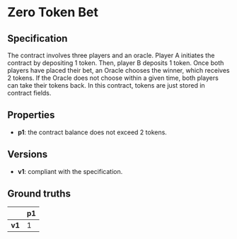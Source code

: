 # Zero Token Bet
## Specification
The contract involves three players and an oracle. Player A initiates the contract by depositing 1 token. Then, player B deposits 1 token. Once both players have placed their bet, an Oracle chooses the winner, which receives 2 tokens. If the Oracle does not choose within a given time, both players can take their tokens back. In this contract, tokens are just stored in contract fields.

## Properties
- **p1**: the contract balance does not exceed 2 tokens.

## Versions
- **v1**: compliant with the specification.

## Ground truths
|        | p1  |
|--------|-----|
| **v1** | 1   |
